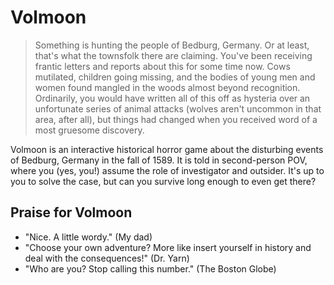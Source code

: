 # Volmoon

> Something is hunting the people of Bedburg, Germany. Or at least, that's what the townsfolk there are claiming. You've been receiving frantic letters and reports about this for some time now. Cows mutilated, children going missing, and the bodies of young men and women found mangled in the woods almost beyond recognition. Ordinarily, you would have written all of this off as hysteria over an unfortunate series of animal attacks (wolves aren't uncommon in that area, after all), but things had changed when you received word of a most gruesome discovery.

Volmoon is an interactive historical horror game about the disturbing events of Bedburg, Germany in the fall of 1589. It is told in second-person POV, where you (yes, you!) assume the role of investigator and outsider. It's up to you to solve the case, but can you survive long enough to even get there?

## Praise for Volmoon

* "Nice. A little wordy." (My dad) 
* "Choose your own adventure? More like insert yourself in history and deal with the consequences!" (Dr. Yarn)
* "Who are you? Stop calling this number." (The Boston Globe)
